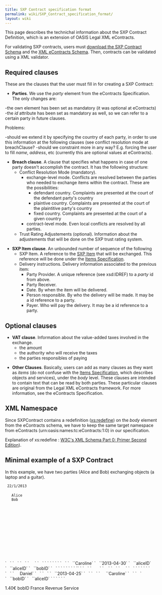 ```yaml
---
title: SXP Contract specification format
permalink: wiki/SXP_Contract_specification_format/
layout: wiki
---
```


This page describes the technichal information about the SXP Contract
Definition, which is an extension of OASIS Legal XML eContracts.

For validating SXP contracts, users must [download the SXP Contract
Schema](https://docs.google.com/file/d/0B4JKZAq0izyxTFl4b0dZX1FXRUk/edit?usp=sharing)
and the [XML eContracts
Schema](http://docs.oasis-open.org/legalxml-econtracts/CS01/eContracts-v1.0-cs01.zipLegal).
Then, contracts can be validated using a XML validator.

Required clauses
----------------

These are the clauses that the user must fill in for creating a SXP
Contract:

-   **Parties**. We use the *party* element from the
    eContracts Specification. The only changes are:

-the own element has been set as mandatory (it was optional at
eContracts) -the *id* attribute has been set as mandatory as well, so we
can refer to a certain party in future clauses.

Problems:

-should we extend it by specifying the country of each party, in order
to use this information at the following clauses (see conflict
resolution mode at breachClause? -should we constraint more in any way?
E.g. forcing the user to fill *name*, *address*, etc (currently this are
optional values at eContracts).

-   **Breach clause**. A clause that specifies what happens in case of
    one party doesn't accomplish the contract. It has the following
    structure:
    -   Conflict Resolution Mode (mandatory).
        -   exchange-level mode. Conflicts are resolved between the
            parties who needed to exchange items within the contract.
            These are the possibilities:
            -   defendant country. Complaints are presented at the court
                of the defendant party's country
            -   plaintive country. Complaints are presented at the court
                of the plaintitive party's country
            -   fixed country. Complaints are presented at the court of
                a given country
        -   contract-level mode. Even local conflicts are resolved by
            all parties.
    -   Trust Rating Adjustements (optional). Information about the
        adjustements that will be done on the SXP trust rating system.

<!-- -->

-   **SXP Item clause**. An unbounded number of sequence of the
    following
    -   SXP Item. A reference to the [SXP
        Item](/wiki/Items_Specification "wikilink") that will be exchanged.
        This reference will be done under the [Items
        Specification](/wiki/Items_Specification "wikilink").
    -   Delivery instructions. Delivery information associated to the
        previous item:
        -   Party Provider. A unique reference (see xsd:IDREF) to a
            *party* id from above.
        -   Party Receiver.
        -   Date. By when the item will be delivered.
        -   Person responsible. By who the delivery will be made. It may
            be a id reference to a party.
        -   Payer. Who will pay the delivery. It may be a id reference
            to a party.

Optional clauses
----------------

-   **VAT clause**. Information about the value-added taxes involved in
    the exchange.
    -   the amount
    -   the authority who will receive the taxes
    -   the parties responsibles of paying

<!-- -->

-   **Other Clauses**. Basically, users can add as many clauses as they
    want as *items* (do not confuse with the [Items
    Specification](/wiki/Items_Specification "wikilink"), which describes
    objects and services), under the *body* level. These clauses are
    intended to contain text that can be read by both parties. These
    particular clauses are original from the Legal XML
    eContracts framework. For more information, see the
    eContracts Specification.

XML Namespace
-------------

Since SXPContract contains a redefinition (<xs:redefine>) on the *body*
element from the eContracts schema, we have to keep the same target
namespace from eContracts (urn:oasis:names:tc:eContracts:1:0) in our
specification.

Explanation of xs:redefine : [W3C's XML Schema Part 0: Primer Second
Edition](http://www.w3.org/TR/xmlschema-0/#Redefine)).

Minimal example of a SXP Contract
---------------------------------

In this example, we have two parties (Alice and Bob) exchanging objects
(a laptop and a guitar).

<?xml version="1.0"?>
<contract xmlns="urn:oasis:names:tc:eContracts:1:0"
xmlns:xsi="http://www.w3.org/2001/XMLSchema-instance"
xmlns:sxp="http://secure-exchange-protocols.org/index.php?title=SXP_Contract"
xsi:schemaLocation="urn:oasis:names:tc:eContracts:1:0 SXPContract.xsd">

<title>
<text>Contract between Alice and Bob</text>

</title>
<contract-front>

` `<date-block>`22/1/2013`</date-block>  
` `<parties>  
`   `<party id="aliceID">`Alice`</party>  
`   `<party id="bobID">`Bob`</party>  
` `</parties>  
` `

</contract-front>

<body>
<breachClause>

` `<conflictResolutionMode>  
`   `<exchange-level>  
`     `<defendantCountry/>  
`   `</exchange-level>  
` `</conflictResolutionMode>

</breachClause>

<SXPItemClause>

` `<SXPItem >` `  
`   `<ItemDescription>  
`     `

<Title>
Guitar

</Title>
`   `</ItemDescription>  
`   `  
`   `<ItemCategory>  
`     `<MusicalInstruments/>  
`   `</ItemCategory>  
` `</SXPItem>  
` `  
` `<deliveryInformation>  
`   `  
`   `<responsible>`Caroline`</responsible>  
`   `<date>`2013-04-30`</date>  
`   `<payer><partyRef>`aliceID`</partyRef></payer>  
`   `<partyProvider>`aliceID`</partyProvider>  
`   `<partyReceiver>`bobID`</partyReceiver>  
`   `  
` `</deliveryInformation>  
` `  
` `  
` `<SXPItem >` `  
`   `<ItemDescription>  
`       `

<Title>
Laptop

</Title>
`    `</ItemDescription>  
`   `<ItemCategory>  
`     `<Computers/>  
`   `</ItemCategory>  
` `</SXPItem>  
` `  
` `<deliveryInformation>  
`   `<responsible>  
`     Daniel`  
`   `</responsible>  
`   `  
`   `<date>`2013-04-25`</date>  
`   `  
`   `<payer>  
`     `<person-record>`Caroline`</person-record>  
`   `</payer>  
`   `  
`   `<partyProvider>`bobID`</partyProvider>  
`   `<partyReceiver>`aliceID`</partyReceiver>  
` `</deliveryInformation>  
` `  
` `

</SXPItemClause>

<vatClause> <vatAmount> 1.40€ </vatAmount> <responsible>
<partyRef>bobID</partyRef> </responsible> <authority> France Revenue
Service </authority> </vatClause>

</body>
</contract>
